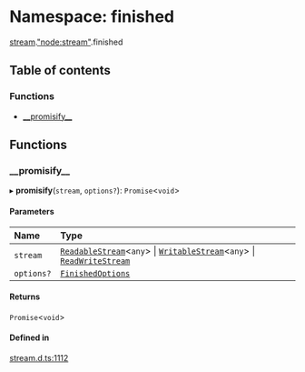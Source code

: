 # Namespace: finished

[stream](stream.md).["node:stream"](stream._node_stream_.md).finished

## Table of contents

### Functions

- [\_\_promisify\_\_](stream._node_stream_.finished.md#__promisify__)

## Functions

### \_\_promisify\_\_

▸ **__promisify__**(`stream`, `options?`): `Promise`<`void`\>

#### Parameters

| Name | Type |
| :------ | :------ |
| `stream` | [`ReadableStream`](globals.md#readablestream)<`any`\> \| [`WritableStream`](globals.md#writablestream)<`any`\> \| [`ReadWriteStream`](../interfaces/globals.ReadWriteStream.md) |
| `options?` | [`FinishedOptions`](../interfaces/stream._stream_.FinishedOptions.md) |

#### Returns

`Promise`<`void`\>

#### Defined in

[stream.d.ts:1112](https://github.com/goodcodedev/bun-types/blob/8bd1b3a/stream.d.ts#L1112)
